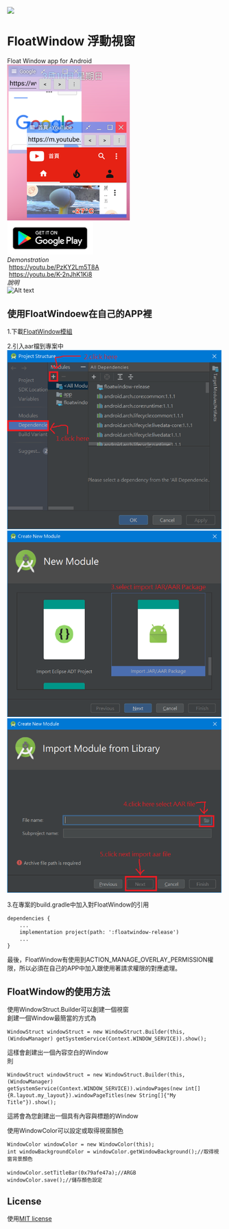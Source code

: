 <img src="app/src/main/res/drawable/icom.png" width="100"></img>
# FloatWindow 浮動視窗
Float Window app for Android\
![Alt text](Demonstration.png)
\
[<img src="google-play-badge.png" width="200"></img>](https://play.google.com/store/apps/details?id=com.jack850628.floatwindow)
 \
*Demonstration*\
  https://youtu.be/PzKY2Lm5T8A \
  https://youtu.be/K-2nJhK1Ki8 
  \
  *說明*\
  ![Alt text](Demonstration2.png)


## 使用FloatWindoew在自己的APP裡

1.下載[FloatWindow模組](https://github.com/jack850628/FloatWindow/blob/have_AD/release_module/floatwindow-release.aar)

2.引入aar檔到專案中 \
<img src="說明1.png" width="500"></img>
<img src="說明2.png" width="500"></img>
<img src="說明3.png" width="500"></img>

3.在專案的build.gradle中加入對FloatWindow的引用
```
dependencies {
    ...
    implementation project(path: ':floatwindow-release')
    ...
}
```

最後，FloatWindow有使用到ACTION_MANAGE_OVERLAY_PERMISSION權限，所以必須在自己的APP中加入跟使用著請求權限的對應處理。

## FloatWindow的使用方法

使用WindowStruct.Builder可以創建一個視窗 \
創建一個Window最簡當的方式為
```
WindowStruct windowStruct = new WindowStruct.Builder(this,(WindowManager) getSystemService(Context.WINDOW_SERVICE)).show();
```
這樣會創建出一個內容空白的Window \
則
```
WindowStruct windowStruct = new WindowStruct.Builder(this,(WindowManager) getSystemService(Context.WINDOW_SERVICE)).windowPages(new int[]{R.layout.my_layout}).windowPageTitles(new String[]{"My Title"}).show();
```
這將會為您創建出一個具有內容與標題的Window

使用WindowColor可以設定或取得視窗顏色
```
WindowColor windowColor = new WindowColor(this);
int windowBackgroundColor = windowColor.getWindowBackground();//取得視窗背景顏色

windowColor.setTitleBar(0x79afe47a);//ARGB
windowColor.save();//儲存顏色設定
```

## License
使用[MIT license](https://github.com/jack850628/FloatWindow/blob/have_AD/LICENSE)
